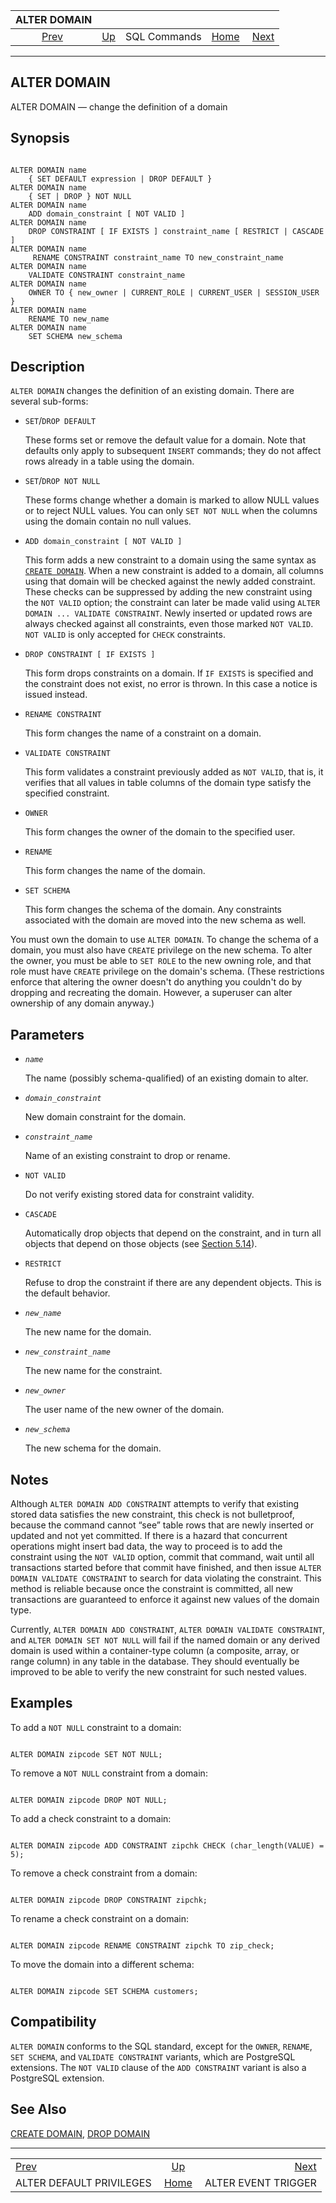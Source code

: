 <!--?xml version="1.0" encoding="UTF-8" standalone="no"?-->

|                             ALTER DOMAIN                            |                                        |              |                                                       |                                                           |
| :-----------------------------------------------------------------: | :------------------------------------- | :----------: | ----------------------------------------------------: | --------------------------------------------------------: |
| [Prev](sql-alterdefaultprivileges.html "ALTER DEFAULT PRIVILEGES")  | [Up](sql-commands.html "SQL Commands") | SQL Commands | [Home](index.html "PostgreSQL 17devel Documentation") |  [Next](sql-altereventtrigger.html "ALTER EVENT TRIGGER") |

***

## ALTER DOMAIN

ALTER DOMAIN — change the definition of a domain

## Synopsis

```

ALTER DOMAIN name
    { SET DEFAULT expression | DROP DEFAULT }
ALTER DOMAIN name
    { SET | DROP } NOT NULL
ALTER DOMAIN name
    ADD domain_constraint [ NOT VALID ]
ALTER DOMAIN name
    DROP CONSTRAINT [ IF EXISTS ] constraint_name [ RESTRICT | CASCADE ]
ALTER DOMAIN name
     RENAME CONSTRAINT constraint_name TO new_constraint_name
ALTER DOMAIN name
    VALIDATE CONSTRAINT constraint_name
ALTER DOMAIN name
    OWNER TO { new_owner | CURRENT_ROLE | CURRENT_USER | SESSION_USER }
ALTER DOMAIN name
    RENAME TO new_name
ALTER DOMAIN name
    SET SCHEMA new_schema
```

## Description

`ALTER DOMAIN` changes the definition of an existing domain. There are several sub-forms:

* `SET`/`DROP DEFAULT`

    These forms set or remove the default value for a domain. Note that defaults only apply to subsequent `INSERT` commands; they do not affect rows already in a table using the domain.

* `SET`/`DROP NOT NULL`

    These forms change whether a domain is marked to allow NULL values or to reject NULL values. You can only `SET NOT NULL` when the columns using the domain contain no null values.

* `ADD domain_constraint [ NOT VALID ]`

    This form adds a new constraint to a domain using the same syntax as [`CREATE DOMAIN`](sql-createdomain.html "CREATE DOMAIN"). When a new constraint is added to a domain, all columns using that domain will be checked against the newly added constraint. These checks can be suppressed by adding the new constraint using the `NOT VALID` option; the constraint can later be made valid using `ALTER DOMAIN ... VALIDATE CONSTRAINT`. Newly inserted or updated rows are always checked against all constraints, even those marked `NOT VALID`. `NOT VALID` is only accepted for `CHECK` constraints.

* `DROP CONSTRAINT [ IF EXISTS ]`

    This form drops constraints on a domain. If `IF EXISTS` is specified and the constraint does not exist, no error is thrown. In this case a notice is issued instead.

* `RENAME CONSTRAINT`

    This form changes the name of a constraint on a domain.

* `VALIDATE CONSTRAINT`

    This form validates a constraint previously added as `NOT VALID`, that is, it verifies that all values in table columns of the domain type satisfy the specified constraint.

* `OWNER`

    This form changes the owner of the domain to the specified user.

* `RENAME`

    This form changes the name of the domain.

* `SET SCHEMA`

    This form changes the schema of the domain. Any constraints associated with the domain are moved into the new schema as well.

You must own the domain to use `ALTER DOMAIN`. To change the schema of a domain, you must also have `CREATE` privilege on the new schema. To alter the owner, you must be able to `SET ROLE` to the new owning role, and that role must have `CREATE` privilege on the domain's schema. (These restrictions enforce that altering the owner doesn't do anything you couldn't do by dropping and recreating the domain. However, a superuser can alter ownership of any domain anyway.)

## Parameters

* *`name`*

    The name (possibly schema-qualified) of an existing domain to alter.

* *`domain_constraint`*

    New domain constraint for the domain.

* *`constraint_name`*

    Name of an existing constraint to drop or rename.

* `NOT VALID`

    Do not verify existing stored data for constraint validity.

* `CASCADE`

    Automatically drop objects that depend on the constraint, and in turn all objects that depend on those objects (see [Section 5.14](ddl-depend.html "5.14. Dependency Tracking")).

* `RESTRICT`

    Refuse to drop the constraint if there are any dependent objects. This is the default behavior.

* *`new_name`*

    The new name for the domain.

* *`new_constraint_name`*

    The new name for the constraint.

* *`new_owner`*

    The user name of the new owner of the domain.

* *`new_schema`*

    The new schema for the domain.

## Notes

Although `ALTER DOMAIN ADD CONSTRAINT` attempts to verify that existing stored data satisfies the new constraint, this check is not bulletproof, because the command cannot “see” table rows that are newly inserted or updated and not yet committed. If there is a hazard that concurrent operations might insert bad data, the way to proceed is to add the constraint using the `NOT VALID` option, commit that command, wait until all transactions started before that commit have finished, and then issue `ALTER DOMAIN VALIDATE CONSTRAINT` to search for data violating the constraint. This method is reliable because once the constraint is committed, all new transactions are guaranteed to enforce it against new values of the domain type.

Currently, `ALTER DOMAIN ADD CONSTRAINT`, `ALTER DOMAIN VALIDATE CONSTRAINT`, and `ALTER DOMAIN SET NOT NULL` will fail if the named domain or any derived domain is used within a container-type column (a composite, array, or range column) in any table in the database. They should eventually be improved to be able to verify the new constraint for such nested values.

## Examples

To add a `NOT NULL` constraint to a domain:

```

ALTER DOMAIN zipcode SET NOT NULL;
```

To remove a `NOT NULL` constraint from a domain:

```

ALTER DOMAIN zipcode DROP NOT NULL;
```

To add a check constraint to a domain:

```

ALTER DOMAIN zipcode ADD CONSTRAINT zipchk CHECK (char_length(VALUE) = 5);
```

To remove a check constraint from a domain:

```

ALTER DOMAIN zipcode DROP CONSTRAINT zipchk;
```

To rename a check constraint on a domain:

```

ALTER DOMAIN zipcode RENAME CONSTRAINT zipchk TO zip_check;
```

To move the domain into a different schema:

```

ALTER DOMAIN zipcode SET SCHEMA customers;
```

## Compatibility

`ALTER DOMAIN` conforms to the SQL standard, except for the `OWNER`, `RENAME`, `SET SCHEMA`, and `VALIDATE CONSTRAINT` variants, which are PostgreSQL extensions. The `NOT VALID` clause of the `ADD CONSTRAINT` variant is also a PostgreSQL extension.

## See Also

[CREATE DOMAIN](sql-createdomain.html "CREATE DOMAIN"), [DROP DOMAIN](sql-dropdomain.html "DROP DOMAIN")

***

|                                                                     |                                                       |                                                           |
| :------------------------------------------------------------------ | :---------------------------------------------------: | --------------------------------------------------------: |
| [Prev](sql-alterdefaultprivileges.html "ALTER DEFAULT PRIVILEGES")  |         [Up](sql-commands.html "SQL Commands")        |  [Next](sql-altereventtrigger.html "ALTER EVENT TRIGGER") |
| ALTER DEFAULT PRIVILEGES                                            | [Home](index.html "PostgreSQL 17devel Documentation") |                                       ALTER EVENT TRIGGER |
